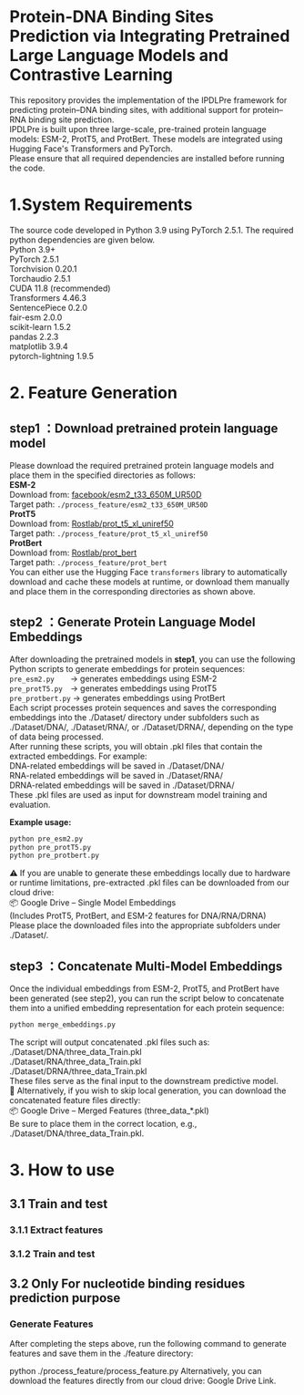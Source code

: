 # Protein-DNA Binding Sites Prediction via Integrating Pretrained Large Language Models and Contrastive Learning
This repository provides the implementation of the IPDLPre framework for predicting protein–DNA binding sites, with additional support for protein–RNA binding site prediction.  
IPDLPre is built upon three large-scale, pre-trained protein language models: ESM-2, ProtT5, and ProtBert. These models are integrated using Hugging Face's Transformers and PyTorch.  
Please ensure that all required dependencies are installed before running the code.   

# 1.System Requirements  
The source code developed in Python 3.9 using PyTorch 2.5.1. The required python dependencies are given below.  
Python 3.9+  
PyTorch 2.5.1  
Torchvision 0.20.1  
Torchaudio 2.5.1  
CUDA 11.8 (recommended)  
Transformers 4.46.3  
SentencePiece 0.2.0  
fair-esm 2.0.0  
scikit-learn 1.5.2  
pandas 2.2.3  
matplotlib 3.9.4  
pytorch-lightning 1.9.5  

# 2. Feature Generation  
## step1 ：Download pretrained protein language model  
Please download the required pretrained protein language models and place them in the specified directories as follows:  
**ESM-2**  
Download from: [facebook/esm2_t33_650M_UR50D](https://huggingface.co/facebook/esm2_t33_650M_UR50D)  
Target path: `./process_feature/esm2_t33_650M_UR50D`  
**ProtT5**  
Download from: [Rostlab/prot_t5_xl_uniref50](https://huggingface.co/Rostlab/prot_t5_xl_uniref50)  
Target path: `./process_feature/prot_t5_xl_uniref50`  
**ProtBert**  
Download from: [Rostlab/prot_bert](https://huggingface.co/Rostlab/prot_bert)  
Target path: `./process_feature/prot_bert`  
You can either use the Hugging Face `transformers` library to automatically download and cache these models at runtime, or download them manually and place them in the corresponding directories as shown above.

## step2 ：Generate Protein Language Model Embeddings  
After downloading the pretrained models in **step1**, you can use the following Python scripts to generate embeddings for protein sequences:
`pre_esm2.py`  → generates embeddings using ESM-2  
`pre_protT5.py` → generates embeddings using ProtT5  
`pre_protbert.py` → generates embeddings using ProtBert  
Each script processes protein sequences and saves the corresponding embeddings into the ./Dataset/ directory under subfolders such as ./Dataset/DNA/, ./Dataset/RNA/, or ./Dataset/DRNA/, depending on the type of data being processed.  
After running these scripts, you will obtain .pkl files that contain the extracted embeddings. For example:  
DNA-related embeddings will be saved in ./Dataset/DNA/  
RNA-related embeddings will be saved in ./Dataset/RNA/  
DRNA-related embeddings will be saved in ./Dataset/DRNA/  
These .pkl files are used as input for downstream model training and evaluation.  

**Example usage:**
```bash
python pre_esm2.py
python pre_protT5.py
python pre_protbert.py
```
⚠️ If you are unable to generate these embeddings locally due to hardware or runtime limitations, pre-extracted .pkl files can be downloaded from our cloud drive:  
📦 Google Drive – Single Model Embeddings  
(Includes ProtT5, ProtBert, and ESM-2 features for DNA/RNA/DRNA)  
Please place the downloaded files into the appropriate subfolders under ./Dataset/.  

## step3 ：Concatenate Multi-Model Embeddings  
Once the individual embeddings from ESM-2, ProtT5, and ProtBert have been generated (see step2), you can run the script below to concatenate them into a unified embedding representation for each protein sequence:  
```bash
python merge_embeddings.py
```
The script will output concatenated .pkl files such as:  
./Dataset/DNA/three_data_Train.pkl  
./Dataset/RNA/three_data_Train.pkl  
./Dataset/DRNA/three_data_Train.pkl  
These files serve as the final input to the downstream predictive model.  
🔄 Alternatively, if you wish to skip local generation, you can download the concatenated feature files directly:  
📦 Google Drive – Merged Features (three_data_*.pkl)  
Be sure to place them in the correct location, e.g., ./Dataset/DNA/three_data_Train.pkl.  

# 3. How to use

## 3.1 Train and test

### 3.1.1 Extract features

### 3.1.2 Train and test

## 3.2 Only For nucleotide binding residues prediction purpose

### Generate Features

After completing the steps above, run the following command to generate features and save them in the ./feature directory:

python ./process_feature/process_feature.py
Alternatively, you can download the features directly from our cloud drive: Google Drive Link.

